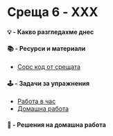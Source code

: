 # Среща 6 - XXX

#### 💡 - Какво разгледахме днес

#### 📚 - Ресурси и материали
<!-- - [Видео от срещата](https://www.youtube.com/watch?v=3qpPdPpM-jE&list=PLyZOguednhL5s3LH63o1q8CHhfNk4kvf1&index=5) -->
- [Сорс код от срещата](./source/)

#### 🕹️ - Задачи за упражнения
- [Работа в час](./cw/README.md)
- [Домашна работа](./hw/README.md)

#### 📘 - Решения на домашна работа
<!-- - [Видео решение](https://www.youtube.com/watch?v=VndSp3HvEd0&list=PLyZOguednhL5s3LH63o1q8CHhfNk4kvf1&index=6) -->
<!-- - [Сорс код решение на домашна работа](./source-hw/README.md) -->